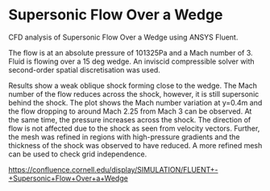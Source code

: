 # Supersonic Flow Over a Wedge

CFD analysis of Supersonic Flow Over a Wedge using ANSYS Fluent. 

The flow is at an absolute pressure of 101325Pa and a Mach number of 3. Fluid is flowing over a 15 deg wedge. An inviscid compressible solver with second-order spatial discretisation was used. 

Results show a weak oblique shock forming close to the wedge. The Mach number of the flow reduces across the shock, however, it is still supersonic behind the shock. The plot shows the Mach number variation at y=0.4m and the flow dropping to around Mach 2.25 from Mach 3 can be observed. At the same time, the pressure increases across the shock. The direction of flow is not affected due to the shock as seen from velocity vectors. Further, the mesh was refined in regions with high-pressure gradients and the thickness of the shock was observed to have reduced. A more refined mesh can be used to check grid independence. 

https://confluence.cornell.edu/display/SIMULATION/FLUENT+-+Supersonic+Flow+Over+a+Wedge
